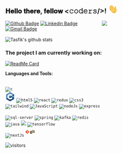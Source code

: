 <h2> 𝐇𝐞𝐥𝐥𝐨 𝐭𝐡𝐞𝐫𝐞, 𝐟𝐞𝐥𝐥𝐨𝐰 <𝚌𝚘𝚍𝚎𝚛𝚜/>! <img src="https://raw.githubusercontent.com/ABSphreak/ABSphreak/master/gifs/Hi.gif" width="30px"></h2>

<img align='right' src='https://user-images.githubusercontent.com/5713670/87202985-820dcb80-c2b6-11ea-9f56-7ec461c497c3.gif' width='200"'>


[![Github Badge](https://img.shields.io/badge/-tasfik007-000000?style=flat-square&logo=github&logoColor=white&link=https://github.com/tasfik007)](https://github.com/tasfik007)
[![Linkedin Badge](https://img.shields.io/badge/-tasfik007-blue?style=flat-square&logo=Linkedin&logoColor=white&link=https://www.linkedin.com/in/tasfik007/)](https://www.linkedin.com/in/tasfik007/)
[![Gmail Badge](https://img.shields.io/badge/-tasfikrahman007@gmail.com-c14438?style=flat-square&logo=Gmail&logoColor=white&link=mailto:tasfikrahman007@gmail.com)](mailto:tasfikrahman007@gmail.com)
<br> <br>
![Tasfik's github stats](https://github-readme-stats.vercel.app/api?username=tasfik007&show_icons=true&theme=algolia)


<h3>The project I am currently working on: </h3>

[![ReadMe Card](https://github-readme-stats.vercel.app/api/pin/?username=tasfik007&repo=NLP-NoteBooks&theme=vue-dark&show_icons=true)](https://github.com/tasfik007/NLP-NoteBooks)



**Languages and Tools:**  


<code> <img src="https://cdn.jsdelivr.net/gh/devicons/devicon/icons/c/c-original.svg" alt="c" height="30"/> </code>
<code><img height="30" src="https://raw.githubusercontent.com/github/explore/80688e429a7d4ef2fca1e82350fe8e3517d3494d/topics/cpp/cpp.png" alt="cpp"></code>
<code><img src="https://cdn.jsdelivr.net/gh/devicons/devicon/icons/html5/html5-original.svg" alt="html5" height="30"/></code>
<code><img height="30" src="https://cdn.jsdelivr.net/gh/devicons/devicon/icons/react/react-original.svg" alt="react"></code>
<code><img src="https://cdn.jsdelivr.net/gh/devicons/devicon/icons/redux/redux-original.svg" alt="redux" height="30"/></code>
<code><img src="https://cdn.jsdelivr.net/gh/devicons/devicon/icons/css3/css3-original.svg" alt="css3" height="30"/></code>
<code> <img src="https://cdn.jsdelivr.net/gh/devicons/devicon/icons/tailwindcss/tailwindcss-plain.svg" alt="tailwind" height="30"/></code>
<code><img height="30" src="https://cdn.jsdelivr.net/gh/devicons/devicon/icons/javascript/javascript-original.svg" alt="JavaScript"></code>
<code><img height="30" src="https://cdn.jsdelivr.net/gh/devicons/devicon/icons/nodejs/nodejs-original.svg" alt="nodeJs"></code>
<code><img src="https://cdn.jsdelivr.net/gh/devicons/devicon/icons/express/express-original.svg" alt="express" width="40" height="40"/> </code>
<br>
<code><img height="30" src="https://cdn.jsdelivr.net/gh/devicons/devicon/icons/microsoftsqlserver/microsoftsqlserver-plain-wordmark.svg" alt="sql-server"></code>
<code><img src="https://cdn.jsdelivr.net/gh/devicons/devicon/icons/spring/spring-original-wordmark.svg" alt="spring" height="30"/></code>
<code><img height="30" src="https://cdn.jsdelivr.net/gh/devicons/devicon/icons/apachekafka/apachekafka-original-wordmark.svg" alt="kafka"></code>
<code><img src="https://cdn.jsdelivr.net/gh/devicons/devicon/icons/redis/redis-original.svg" alt="redis" height="30"/> </code>
<code><img src="https://cdn.jsdelivr.net/gh/devicons/devicon/icons/java/java-original-wordmark.svg" alt="java" height="30"/></code>
<code><img height="30" src="https://cdn.jsdelivr.net/gh/devicons/devicon/icons/python/python-original.svg"></code>
<code><img src="https://cdn.jsdelivr.net/gh/devicons/devicon/icons/tensorflow/tensorflow-original.svg" alt="tensorflow" height="30"/> </code>
<code><img src="https://cdn.jsdelivr.net/gh/devicons/devicon/icons/nextjs/nextjs-original.svg" alt="nextJs" height="30"/></code>
<code><img height="30" src="https://raw.githubusercontent.com/github/explore/80688e429a7d4ef2fca1e82350fe8e3517d3494d/topics/git/git.png"></code>

![visitors](https://visitor-badge.glitch.me/badge?page_id=tasfik007.tasfik007)


<!--
**tasfik007/tasfik007** is a ✨ _special_ ✨ repository because its `README.md` (this file) appears on your GitHub profile.

Here are some ideas to get you started:

- 🔭 I’m currently working on ...
- 🌱 I’m currently learning ...
- 👯 I’m looking to collaborate on ...
- 🤔 I’m looking for help with ...
- 💬 Ask me about ...
- 📫 How to reach me: ...
- 😄 Pronouns: ...
- ⚡ Fun fact: ...
-->
